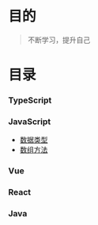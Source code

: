 # 目的
> 不断学习，提升自己
# 目录
### TypeScript
### JavaScript
- [数据类型](./Javascript/数据类型.md)
- [数组方法](./Javascript/数组方法.md)

### Vue
### React
### Java
